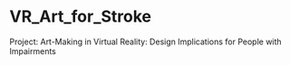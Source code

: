 # VR_Art_for_Stroke

Project: Art-Making in Virtual Reality: Design Implications for People with Impairments

